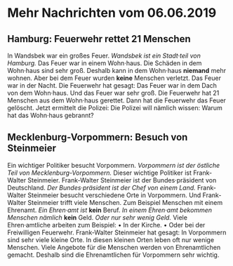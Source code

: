# Mehr Nachrichten vom 06.06.2019


## Hamburg: Feuerwehr rettet 21 Menschen
In Wandsbek war ein großes Feuer. 
*Wandsbek ist ein Stadt·teil von Hamburg.* Das Feuer war in einem Wohn·haus. Die Schäden in dem Wohn·haus sind sehr groß. Deshalb kann in dem Wohn·haus **niemand** mehr wohnen. Aber bei dem Feuer wurden **keine** Menschen verletzt. Das Feuer war in der Nacht. Die Feuerwehr hat gesagt: Das Feuer war in dem Dach von dem Wohn·haus. Und das Feuer war sehr groß. Die Feuerwehr hat 21 Menschen aus dem Wohn·haus gerettet. Dann hat die Feuerwehr das Feuer gelöscht. Jetzt ermittelt die Polizei: Die Polizei will nämlich wissen: Warum hat das Wohn·haus gebrannt? 

## Mecklenburg-Vorpommern: Besuch von Steinmeier
Ein wichtiger Politiker besucht Vorpommern. 
*Vorpommern ist der östliche Teil von Mecklenburg-Vorpommern.* Dieser wichtige Politiker ist Frank-Walter Steinmeier. Frank-Walter Steinmeier ist der Bundes·präsident von Deutschland. 
*Der Bundes·präsident ist der Chef von einem Land.* Frank-Walter Steinmeier besucht verschiedene Orte in Vorpommern. Und Frank-Walter Steinmeier trifft viele Menschen. Zum Beispiel Menschen mit einem Ehrenamt. 
*Ein Ehren·amt ist* **kein** Beruf. 
*In einem Ehren·amt bekommen Menschen nämlich* **kein** Geld. 
*Oder nur sehr wenig Geld.* Viele Ehren·amtliche arbeiten zum Beispiel: • In der Kirche. • Oder bei der Freiwilligen Feuerwehr. Frank-Walter Steinmeier hat gesagt: In Vorpommern sind sehr viele kleine Orte. In diesen kleinen Orten leben oft nur wenige Menschen. Viele Angebote für die Menschen werden von Ehrenamtlichen gemacht. Deshalb sind die Ehrenamtlichen für Vorpommern sehr wichtig. 
